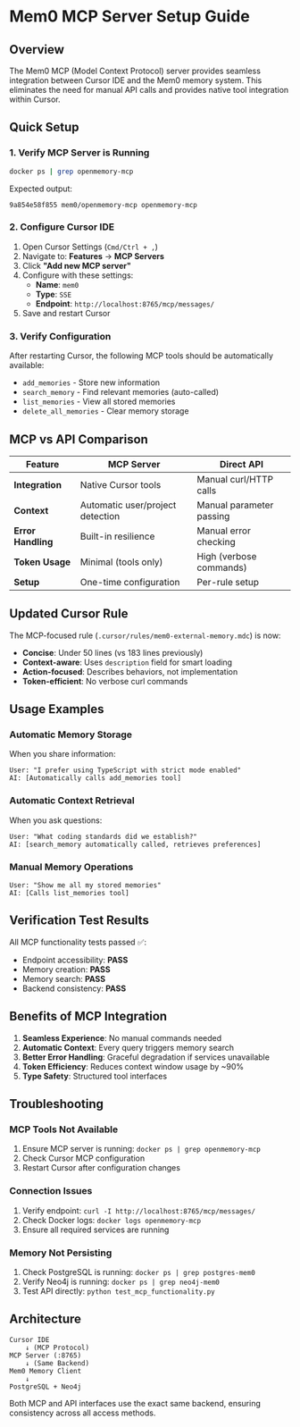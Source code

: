 # Mem0 MCP Server Setup Guide

## Overview

The Mem0 MCP (Model Context Protocol) server provides seamless integration between Cursor IDE and the Mem0 memory system. This eliminates the need for manual API calls and provides native tool integration within Cursor.

## Quick Setup

### 1. Verify MCP Server is Running

```bash
docker ps | grep openmemory-mcp
```

Expected output:
```
9a854e58f855 mem0/openmemory-mcp openmemory-mcp
```

### 2. Configure Cursor IDE

1. Open Cursor Settings (`Cmd/Ctrl + ,`)
2. Navigate to: **Features** → **MCP Servers**
3. Click **"Add new MCP server"**
4. Configure with these settings:
   - **Name**: `mem0`
   - **Type**: `SSE`
   - **Endpoint**: `http://localhost:8765/mcp/messages/`
5. Save and restart Cursor

### 3. Verify Configuration

After restarting Cursor, the following MCP tools should be automatically available:
- `add_memories` - Store new information
- `search_memory` - Find relevant memories (auto-called)
- `list_memories` - View all stored memories
- `delete_all_memories` - Clear memory storage

## MCP vs API Comparison

| Feature | MCP Server | Direct API |
|---------|------------|------------|
| **Integration** | Native Cursor tools | Manual curl/HTTP calls |
| **Context** | Automatic user/project detection | Manual parameter passing |
| **Error Handling** | Built-in resilience | Manual error checking |
| **Token Usage** | Minimal (tools only) | High (verbose commands) |
| **Setup** | One-time configuration | Per-rule setup |

## Updated Cursor Rule

The MCP-focused rule (`.cursor/rules/mem0-external-memory.mdc`) is now:
- **Concise**: Under 50 lines (vs 183 lines previously)
- **Context-aware**: Uses `description` field for smart loading
- **Action-focused**: Describes behaviors, not implementation
- **Token-efficient**: No verbose curl commands

## Usage Examples

### Automatic Memory Storage
When you share information:
```
User: "I prefer using TypeScript with strict mode enabled"
AI: [Automatically calls add_memories tool]
```

### Automatic Context Retrieval
When you ask questions:
```
User: "What coding standards did we establish?"
AI: [search_memory automatically called, retrieves preferences]
```

### Manual Memory Operations
```
User: "Show me all my stored memories"
AI: [Calls list_memories tool]
```

## Verification Test Results

All MCP functionality tests passed ✅:
- Endpoint accessibility: **PASS**
- Memory creation: **PASS**
- Memory search: **PASS**
- Backend consistency: **PASS**

## Benefits of MCP Integration

1. **Seamless Experience**: No manual commands needed
2. **Automatic Context**: Every query triggers memory search
3. **Better Error Handling**: Graceful degradation if services unavailable
4. **Token Efficiency**: Reduces context window usage by ~90%
5. **Type Safety**: Structured tool interfaces

## Troubleshooting

### MCP Tools Not Available
1. Ensure MCP server is running: `docker ps | grep openmemory-mcp`
2. Check Cursor MCP configuration
3. Restart Cursor after configuration changes

### Connection Issues
1. Verify endpoint: `curl -I http://localhost:8765/mcp/messages/`
2. Check Docker logs: `docker logs openmemory-mcp`
3. Ensure all required services are running

### Memory Not Persisting
1. Check PostgreSQL is running: `docker ps | grep postgres-mem0`
2. Verify Neo4j is running: `docker ps | grep neo4j-mem0`
3. Test API directly: `python test_mcp_functionality.py`

## Architecture

```
Cursor IDE
    ↓ (MCP Protocol)
MCP Server (:8765)
    ↓ (Same Backend)
Mem0 Memory Client
    ↓
PostgreSQL + Neo4j
```

Both MCP and API interfaces use the exact same backend, ensuring consistency across all access methods. 